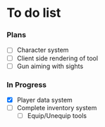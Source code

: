 # To do list

### Plans
- [ ] Character system
- [ ] Client side rendering of tool
- [ ] Gun aiming with sights

### In Progress
- [x] Player data system
- [ ] Complete inventory system
  - [ ] Equip/Unequip tools